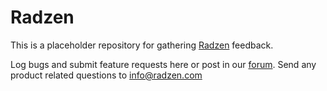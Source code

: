 # Radzen

This is a placeholder repository for gathering [Radzen](https://www.radzen.com/) feedback.

Log bugs and submit feature requests here or post in our [forum](http://forum.radzen.com/).
Send any product related questions to info@radzen.com
